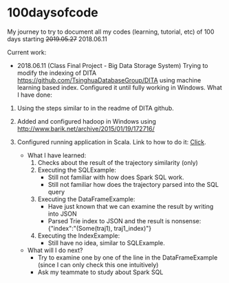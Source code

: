 # 100daysofcode
My journey to try to document all my codes (learning, tutorial, etc) of 100 days starting ~~2019.05.27~~ 2018.06.11

Current work:
* 2018.06.11 (Class Final Project - Big Data Storage System) Trying to modify the indexing of DITA https://github.com/TsinghuaDatabaseGroup/DITA using machine learning based index. Configured it until fully working in Windows. What I have done:

1. Using the steps similar to in the readme of DITA github.
2. Added and configured hadoop in Windows using http://www.barik.net/archive/2015/01/19/172716/
3. Configured running application in Scala. Link to how to do it: [Click](logs/ConfigureDITAScala.md).

    * What I have learned:
    	1. Checks about the result of the trajectory similarity (only)
    	2. Executing the SQLExample:
    		*  Still not familiar with how does Spark SQL work.
    		*  Still not familiar how does the trajectory parsed into the SQL query
    	3. Executing the DataFrameExample:
    		+  Have just known that we can examine the result by writing into JSON
    		+  Parsed Trie index to JSON and the result is nonsense: {"index":"(Some(traj1), traj1_index)"}
    	4. Executing the IndexExample:
    		+ Still have no idea, similar to SQLExample.
    * What will I do next?
    	- Try to examine one by one of the line in the DataFrameExample (since I can only check this one intuitively)
    	- Ask my teammate to study about Spark SQL

